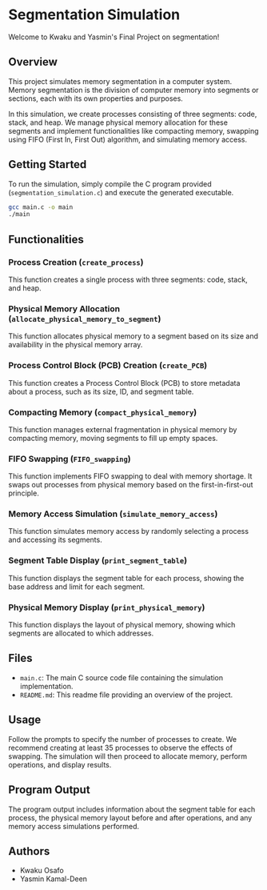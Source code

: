# Segmentation Simulation

Welcome to Kwaku and Yasmin's Final Project on segmentation!

## Overview

This project simulates memory segmentation in a computer system. Memory segmentation is the division of computer memory into segments or sections, each with its own properties and purposes. 

In this simulation, we create processes consisting of three segments: code, stack, and heap. We manage physical memory allocation for these segments and implement functionalities like compacting memory, swapping using FIFO (First In, First Out) algorithm, and simulating memory access.

## Getting Started

To run the simulation, simply compile the C program provided (`segmentation_simulation.c`) and execute the generated executable.

```bash
gcc main.c -o main
./main
```

## Functionalities

### Process Creation (`create_process`)

This function creates a single process with three segments: code, stack, and heap.

### Physical Memory Allocation (`allocate_physical_memory_to_segment`)

This function allocates physical memory to a segment based on its size and availability in the physical memory array.

### Process Control Block (PCB) Creation (`create_PCB`)

This function creates a Process Control Block (PCB) to store metadata about a process, such as its size, ID, and segment table.

### Compacting Memory (`compact_physical_memory`)

This function manages external fragmentation in physical memory by compacting memory, moving segments to fill up empty spaces.

### FIFO Swapping (`FIFO_swapping`)

This function implements FIFO swapping to deal with memory shortage. It swaps out processes from physical memory based on the first-in-first-out principle.

### Memory Access Simulation (`simulate_memory_access`)

This function simulates memory access by randomly selecting a process and accessing its segments.

### Segment Table Display (`print_segment_table`)

This function displays the segment table for each process, showing the base address and limit for each segment.

### Physical Memory Display (`print_physical_memory`)

This function displays the layout of physical memory, showing which segments are allocated to which addresses.

## Files

- `main.c`: The main C source code file containing the simulation implementation.
- `README.md`: This readme file providing an overview of the project.

## Usage

Follow the prompts to specify the number of processes to create. We recommend creating at least 35 processes to observe the effects of swapping. The simulation will then proceed to allocate memory, perform operations, and display results.

## Program Output

The program output includes information about the segment table for each process, the physical memory layout before and after operations, and any memory access simulations performed.

## Authors

- Kwaku Osafo
- Yasmin Kamal-Deen
